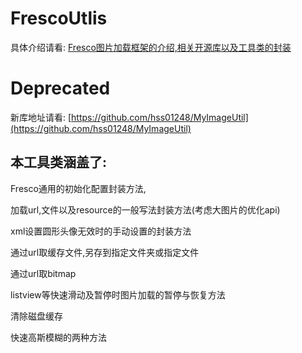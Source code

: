 # FrescoUtlis
具体介绍请看:    [Fresco图片加载框架的介绍,相关开源库以及工具类的封装](http://blog.csdn.net/hss01248/article/details/51757989)

# Deprecated
新库地址请看:
[https://github.com/hss01248/MyImageUtil](https://github.com/hss01248/MyImageUtil)


## 本工具类涵盖了:

Fresco通用的初始化配置封装方法,  

加载url,文件以及resource的一般写法封装方法(考虑大图片的优化api)

xml设置圆形头像无效时的手动设置的封装方法

通过url取缓存文件,另存到指定文件夹或指定文件

通过url取bitmap

listview等快速滑动及暂停时图片加载的暂停与恢复方法

清除磁盘缓存

快速高斯模糊的两种方法



